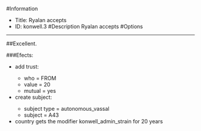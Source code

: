 #Information
 - Title: Ryalan accepts
 - ID: konwell.3
#Description
Ryalan accepts
#Options

___
##Excellent.

###Efects:<ul><li>add trust:</li><ul><li>who = FROM</li><li>value = 20</li><li>mutual = yes</li></ul><li>create subject:</li><ul><li>subject type = autonomous_vassal</li><li>subject = A43</li></ul><li>country gets the modifier konwell_admin_strain for 20 years</li></ul>

